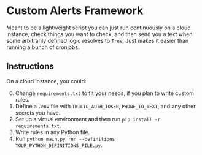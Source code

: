 # Custom Alerts Framework

Meant to be a lightweight script you can just run continuously on a cloud instance, check things you want to check, and then send you a text when some arbitrarily defined logic resolves to `True`. Just makes it easier than running a bunch of cronjobs.

## Instructions

On a cloud instance, you could: 

0. Change `requirements.txt` to fit your needs, if you plan to write custom rules.
1. Define a `.env` file with `TWILIO_AUTH_TOKEN`, `PHONE_TO_TEXT`, and any other secrets you have.
2. Set up a virtual environment and then run `pip install -r requirements.txt`. 
3. Write rules in any Python file.
4. Run `python main.py run --definitions YOUR_PYTHON_DEFINITIONS_FILE.py`.
